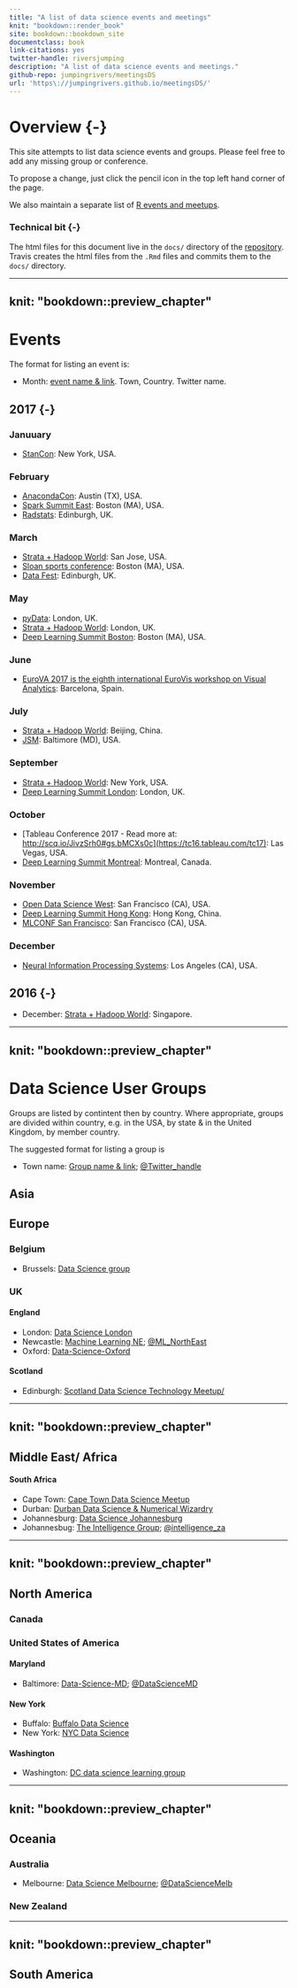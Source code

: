 ```yaml
--- 
title: "A list of data science events and meetings"
knit: "bookdown::render_book"
site: bookdown::bookdown_site
documentclass: book
link-citations: yes
twitter-handle: riversjumping
description: "A list of data science events and meetings."
github-repo: jumpingrivers/meetingsDS
url: 'https\://jumpingrivers.github.io/meetingsDS/'
---
```


# Overview {-}

This site attempts to list data science events and groups. Please 
feel free to add any missing group or conference. 

To propose a change, just click the pencil icon in the top left hand corner of the page.

We also maintain a separate list of [R events and meetups](https://jumpingrivers.github.io/meetingsR/).



### Technical bit {-}

The html files for this document live in the `docs/` directory of the [repository](https://github.com/jumpingrivers/meetingsDS/). Travis
creates the html files from the `.Rmd` files and commits them to the `docs/` directory.

<!--chapter:end:index.Rmd-->

---
knit: "bookdown::preview_chapter"
---

# Events

The format for listing an event is:

  * Month: [event name & link](http://www.example.com). Town, Country. Twitter name.

## 2017 {-}

### Januuary

  * [StanCon](http://mc-stan.org/events/stancon.html): New York, USA.

### February

  * [AnacondaCon](https://anacondacon17.io/): Austin (TX), USA.
  * [Spark Summit East](https://spark-summit.org/east-2017/): Boston (MA), USA.
  * [Radstats](http://www.radstats.org.uk/conference): Edinburgh, UK.

### March

  * [Strata + Hadoop World](http://conferences.oreilly.com/strata): San Jose, USA.
  * [Sloan sports conference](http://www.sloansportsconference.com/): Boston (MA), USA.
  * [Data Fest](http://www.datafest.global/): Edinburgh, UK.

### May

  * [pyData](http://pydata.org/events.html): London, UK.
  * [Strata + Hadoop World](http://conferences.oreilly.com/strata): London, UK.
  * [Deep Learning Summit Boston](https://www.re-work.co/events/deep-learning-summit-boston-2017): Boston (MA), USA.

### June 

  * [EuroVA 2017 is the eighth international EuroVis workshop on Visual Analytics](http://www.eurova.org/): Barcelona, Spain.

### July

  * [Strata + Hadoop World](http://conferences.oreilly.com/strata): Beijing, China.
  * [JSM](https://ww2.amstat.org/meetings/jsm/2017/index.cfm): Baltimore (MD), USA.

### September

  * [Strata + Hadoop World](http://conferences.oreilly.com/strata): New York, USA.
  * [Deep Learning Summit London](https://www.re-work.co/events/deep-learning-summit-london-2017): London, UK.

### October

  * [Tableau Conference 2017 - Read more at: http://scq.io/JivzSrh0#gs.bMCXs0c](https://tc16.tableau.com/tc17): Las Vegas, USA.
  * [Deep Learning Summit Montreal](https://www.re-work.co/events/deep-learning-summit-montreal-canada-2017): Montreal, Canada.

### November

  * [Open Data Science West](http://www.odsc.com/california): San Francisco (CA), USA.
  * [Deep Learning Summit Hong Kong](https://www.re-work.co/events/deep-learning-summit-hong-kong-2017): Hong Kong, China.
  * [MLCONF San Francisco](http://mlconf.com/events/san-francisco-ca-2): San Francisco (CA), USA.

### December

  * [Neural Information Processing Systems](https://nips.cc/Conferences/2017): Los Angeles (CA), USA.

## 2016 {-}

  * December: [Strata + Hadoop World](http://conferences.oreilly.com/strata): Singapore.

<!--chapter:end:01-events.Rmd-->

---
knit: "bookdown::preview_chapter"
---

# Data Science User Groups

Groups are listed by contintent then by country. Where appropriate, groups are 
divided within country, e.g. in the USA, by state & in the United Kingdom, by member country.

The suggested format for listing a group is

  * Town name: [Group name & link](http://www.example.com/); [\@Twitter_handle](http://www.example.com/)


<!--chapter:end:02_groups_aaa.Rmd-->

## Asia


<!--chapter:end:02_groups_asia.Rmd-->

## Europe

### Belgium

  * Brussels: [Data Science group](https://www.meetup.com/Data-Science-Community-Meetup/events/223397829/)

### UK

#### England

  * London: [Data Science London](https://www.meetup.com/Data-Science-London/)
  * Newcastle: [Machine Learning NE](https://twitter.com/ML_NorthEast); [\@ML_NorthEast](https://twitter.com/ML_NorthEast)
  * Oxford: [Data-Science-Oxford](http://www.meetup.com/Data-Science-Oxford/)
  
#### Scotland

  * Edinburgh: [Scotland Data Science Technology Meetup/](https://www.meetup.com/Scotland-Data-Science-Technology-Meetup/)

<!--chapter:end:02_groups_europe.Rmd-->

---
knit: "bookdown::preview_chapter"
---

## Middle East/ Africa

#### South Africa

  * Cape Town: [Cape Town Data Science Meetup](http://www.meetup.com/Cape-Town-Data-Science-Meetup/)
  * Durban: [Durban Data Science & Numerical Wizardry](http://www.meetup.com/Durban-Data-Science-Numerical-Wizardry/)
  * Johannesburg: [Data Science Johannesburg](http://www.meetup.com/Data-Science-Johannesburg/)
  * Johannesbug: [The Intelligence Group](http://www.meetup.com/The-Intelligence-Group-Johannesburg/); [\@intelligence_za](https://twitter.com/intelligence_za)
  

<!--chapter:end:02_groups_middle_east_africa.Rmd-->

---
knit: "bookdown::preview_chapter"
---

## North America

### Canada 
  

### United States of America

#### Maryland 

  * Baltimore: [Data-Science-MD](https://www.meetup.com/Data-Science-MD/); [\@DataScienceMD](https://twitter.com/DataScienceMD)

#### New York 

  * Buffalo: [Buffalo Data Science](https://bufdatascience.github.io/)
  * New York: [NYC Data Science](https://www.meetup.com/NYC-Data-Science/)
  
#### Washington

  * Washington: [DC data science learning group](https://www.meetup.com/DC-Data-Science-Learning-Group/)
  
  

<!--chapter:end:02_groups_north_america.Rmd-->

---
knit: "bookdown::preview_chapter"
---

## Oceania

### Australia

  * Melbourne: [Data Science Melbourne](http://www.datasciencemelbourne.com/); [\@DataScienceMelb](https://twitter.com/DataScienceMelb)

### New Zealand


<!--chapter:end:02_groups_oceania.Rmd-->

---
knit: "bookdown::preview_chapter"
---

## South America


<!--chapter:end:02_groups_south_america.Rmd-->

